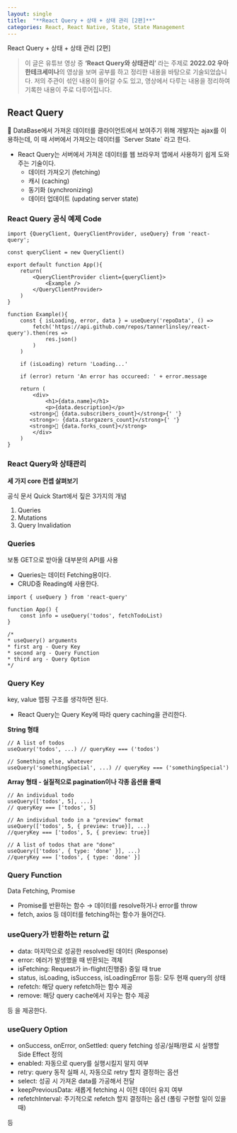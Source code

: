 ```yaml
---
layout: single
title:  "**React Query + 상태 + 상태 관리 [2편]**"
categories: React, React Native, State, State Management
---
```


React Query + 상태 + 상태 관리 [2편]

> 이 글은 유튜브 영상 중 **‘React Query와 상태관리’** 라는 주제로 **2022.02 우아한테크세미나**의
영상을 보며 공부를 하고 정리한 내용을 바탕으로 기술되었습니다. 저의 주관이 섞인 내용이 들어갈 수도 있고,
영상에서 다루는 내용을 정리하여 기록한 내용이 주로 다루어집니다.

## React Query

<aside>
🌱 DataBase에서 가져온 데이터를 클라이언트에서 보여주기 위해 개발자는 ajax를 이용하는데, 이 때 서버에서 가져오는 데이터를 `Server State` 라고 한다.

</aside>

- React Query는 서버에서 가져온 데이터를 웹 브라우저 앱에서 사용하기 쉽게 도와주는 기술이다.
  - 데이터 가져오기 (fetching)
  - 캐시 (caching)
  - 동기화 (synchronizing)
  - 데이터 업데이트 (updating server state)

### React Query 공식 예제 Code

```tsx
import {QueryClient, QueryClientProvider, useQuery} from 'react-query';

const queryClient = new QueryClient()

export default function App(){
	return(
		<QueryClientProvider client={queryClient}>
			<Example />
		</QueryClientProvider>
	)
}

function Example(){
	const { isLoading, error, data } = useQuery('repoData', () =>
		fetch('https://api.github.com/repos/tannerlinsley/react-query').then(res =>
			res.json()
		)
	)

	if (isLoading) return 'Loading...'

	if (error) return 'An error has occureed: ' + error.message

	return (
		<div>
			<h1>{data.name}</h1>
			<p>{data.description}</p>
       <strong>👀 {data.subscribers_count}</strong>{' '}
       <strong>✨ {data.stargazers_count}</strong>{' '}
       <strong>🍴 {data.forks_count}</strong>
		</div>
	)
}

```

### React Query와 상태관리

**세 가지 core 컨셉 살펴보기**

공식 문서 Quick Start에서 짚은 3가지의 개념

1. Queries
2. Mutations
3. Query Invalidation

### Queries

보통 GET으로 받아올 대부분의 API를 사용

- Queries는 데이터 Fetching용이다.
- CRUD중 Reading에 사용한다.

```tsx
import { useQuery } from 'react-query'

function App() {
	const info = useQuery('todos', fetchTodoList)
}

/*
* useQuery() arguments
* first arg - Query Key
* second arg - Query Function
* third arg - Query Option
*/
```

### Query Key

key, value 맵핑 구조를 생각하면 된다.

- React Query는 Query Key에 따라 query caching을 관리한다.

**String 형태**

```tsx
// A list of todos
useQuery('todos', ...) // queryKey === ('todos')

// Something else, whatever
useQuery('somethingSpecial', ...) // queryKey === ('somethingSpecial')
```

**Array 형태 - 실질적으로 pagination이나 각종 옵션을 줄때**

```tsx
// An individual todo
useQuery(['todos', 5], ...)
// queryKey === ['todos', 5]

// An individual todo in a "preview" format
useQuery(['todos', 5, { preview: true}], ...)
//queryKey === ['todos', 5, { preview: true}]

// A list of todos that are "done"
useQuery(['todos', { type: 'done' }], ...)
//queryKey === ['todos', { type: 'done' }]
```

### Query Function

Data Fetching, Promise

- Promise를 반환하는 함수 → 데이터를 resolve하거나 error를 throw
- fetch, axios 등 데이터를 fetching하는 함수가 들어간다.

### useQuery가 반환하는 return 값

- data: 마지막으로 성공한 resolved된 데이터 (Response)
- error: 에러가 발생했을 때 반환되는 객체
- isFetching: Request가 in-flight(진행중) 중일 때 true
- status, isLoading, isSuccess, isLoadingError 등등: 모두 현재 query의 상태
- refetch: 해당 query refetch하는 함수 제공
- remove: 해당 query cache에서 지우는 함수 제공

등 을 제공한다.

### useQuery Option

- onSuccess, onError, onSettled: query fetching 성공/실패/완료 시 실행할 Side Effect 정의
- enabled: 자동으로 query를 실행시킬지 말지 여부
- retry: query 동작 실패 시, 자동으로 retry 할지 결정하는 옵션
- select: 성공 시 가져온 data를 가공해서 전달
- keepPreviousData: 새롭게 fetching 시 이전 데이터 유지 여부
- refetchInterval: 주기적으로 refetch 할지 결정하는 옵션 (폴링 구현할 일이 있을 때)

등